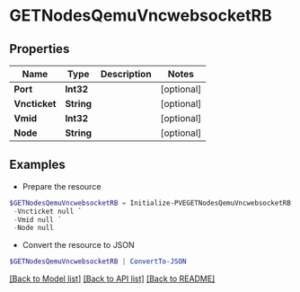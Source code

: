 # GETNodesQemuVncwebsocketRB
## Properties

Name | Type | Description | Notes
------------ | ------------- | ------------- | -------------
**Port** | **Int32** |  | [optional] 
**Vncticket** | **String** |  | [optional] 
**Vmid** | **Int32** |  | [optional] 
**Node** | **String** |  | [optional] 

## Examples

- Prepare the resource
```powershell
$GETNodesQemuVncwebsocketRB = Initialize-PVEGETNodesQemuVncwebsocketRB  -Port null `
 -Vncticket null `
 -Vmid null `
 -Node null
```

- Convert the resource to JSON
```powershell
$GETNodesQemuVncwebsocketRB | ConvertTo-JSON
```

[[Back to Model list]](../README.md#documentation-for-models) [[Back to API list]](../README.md#documentation-for-api-endpoints) [[Back to README]](../README.md)

